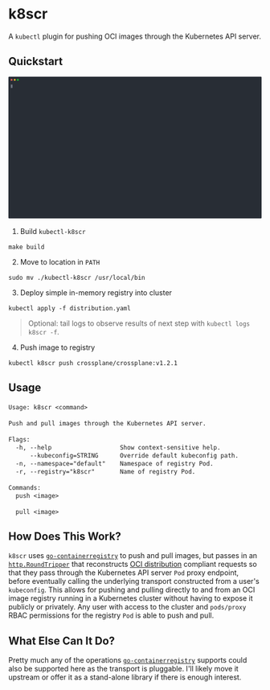 # k8scr

A `kubectl` plugin for pushing OCI images through the Kubernetes API server.

## Quickstart


<p align="center">
  <img src="docs/media/k8scr.svg">
</p>

1. Build `kubectl-k8scr`

```
make build
```

2. Move to location in `PATH`

```
sudo mv ./kubectl-k8scr /usr/local/bin
```

3. Deploy simple in-memory registry into cluster

```
kubectl apply -f distribution.yaml
```

> Optional: tail logs to observe results of next step with `kubectl logs k8scr -f`.

4. Push image to registry

```
kubectl k8scr push crossplane/crossplane:v1.2.1
```

## Usage

```
Usage: k8scr <command>

Push and pull images through the Kubernetes API server.

Flags:
  -h, --help                   Show context-sensitive help.
      --kubeconfig=STRING      Override default kubeconfig path.
  -n, --namespace="default"    Namespace of registry Pod.
  -r, --registry="k8scr"       Name of registry Pod.

Commands:
  push <image>

  pull <image>
```

## How Does This Work?

`k8scr` uses
[`go-containerregistry`](https://github.com/google/go-containerregistry) to push
and pull images, but passes in an
[`http.RoundTripper`](https://golang.org/pkg/net/http/#RoundTripper) that
reconstructs [OCI
distribution](https://github.com/opencontainers/distribution-spec/blob/main/spec.md)
compliant requests so that they pass through the Kubernetes API server `Pod`
proxy endpoint, before eventually calling the underlying transport constructed
from a user's `kubeconfig`. This allows for pushing and pulling directly to and
from an OCI image registry running in a Kubernetes cluster without having to
expose it publicly or privately. Any user with access to the cluster and
`pods/proxy` RBAC permissions for the registry `Pod` is able to push and pull.

## What Else Can It Do?

Pretty much any of the operations
[`go-containerregistry`](https://github.com/google/go-containerregistry)
supports could also be supported here as the transport is pluggable. I'll likely
move it upstream or offer it as a stand-alone library if there is enough
interest.

